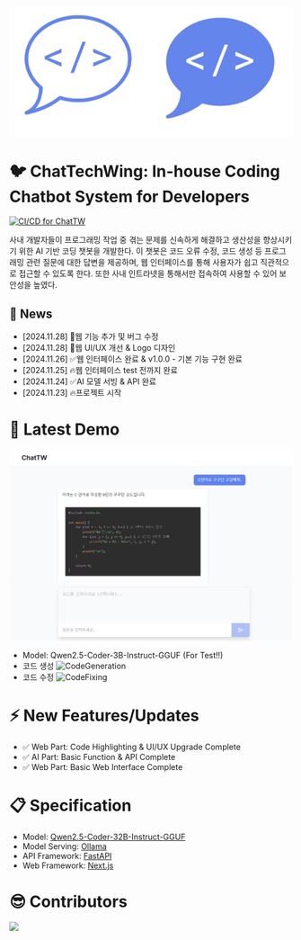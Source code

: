![alt text](./assets/img/logo_ChatTW01.png)
# 🐦 ChatTechWing: In-house Coding Chatbot System for Developers
[![CI/CD for ChatTW](https://github.com/NewPlus/ChatTW/actions/workflows/node.js.yml/badge.svg)](https://github.com/NewPlus/ChatTW/actions/workflows/node.js.yml)

사내 개발자들이 프로그래밍 작업 중 겪는 문제를 신속하게 해결하고 생산성을 향상시키기 위한 AI 기반 코딩 챗봇을 개발한다. 이 챗봇은 코드 오류 수정, 코드 생성 등 프로그래밍 관련 질문에 대한 답변을 제공하며, 웹 인터페이스를 통해 사용자가 쉽고 직관적으로 접근할 수 있도록 한다. 또한 사내 인트라넷을 통해서만 접속하여 사용할 수 있어 보안성을 높였다.
## 📰 News
- [2024.11.28] 🐞웹 기능 추가 및 버그 수정
- [2024.11.28] 🎨웹 UI/UX 개선 & Logo 디자인
- [2024.11.26] ✅웹 인터페이스 완료 & v1.0.0 - 기본 기능 구현 완료
- [2024.11.25] 🔥웹 인터페이스 test 전까지 완료
- [2024.11.24] ✅AI 모델 서빙 & API 완료
- [2024.11.23] 🔥프로젝트 시작

# 🎉 Latest Demo
![ChatTW_main](./assets/img/ChatTW_main.png)
- Model: Qwen2.5-Coder-3B-Instruct-GGUF (For Test!!)
- 코드 생성
![CodeGeneration](./assets/img/code_generation.gif)
- 코드 수정
![CodeFixing](./assets/img/code_fixing.gif)

# ⚡️ New Features/Updates
- ✅ Web Part: Code Highlighting & UI/UX Upgrade Complete
- ✅ AI Part: Basic Function & API Complete
- ✅ Web Part: Basic Web Interface Complete

# 📋 Specification
- Model: [Qwen2.5-Coder-32B-Instruct-GGUF](https://github.com/QwenLM/Qwen2.5-Coder)
- Model Serving: [Ollama](https://ollama.com/)
- API Framework: [FastAPI](https://fastapi.tiangolo.com/)
- Web Framework: [Next.js](https://nextjs.org/)

# 😎 Contributors
<a href="https://github.com/NewPlus/ChatTW/graphs/contributors">
    <img src="https://contrib.rocks/image?repo=NewPlus/ChatTW" />
</a>